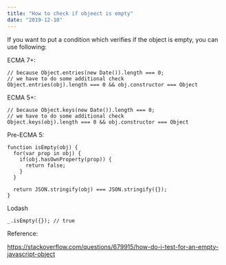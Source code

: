 ```yaml
---
title: "How to check if objeect is empty"
date: "2019-12-10"
---
```


If you want to put a condition which verifies if the object is empty, you can use following:

ECMA 7+:
```
// because Object.entries(new Date()).length === 0;
// we have to do some additional check
Object.entries(obj).length === 0 && obj.constructor === Object
```

ECMA 5+:
```
// because Object.keys(new Date()).length === 0;
// we have to do some additional check
Object.keys(obj).length === 0 && obj.constructor === Object
```

Pre-ECMA 5:
```
function isEmpty(obj) {
  for(var prop in obj) {
    if(obj.hasOwnProperty(prop)) {
      return false;
    }
  }

  return JSON.stringify(obj) === JSON.stringify({});
}
```

Lodash
```
_.isEmpty({}); // true
```

Reference:

https://stackoverflow.com/questions/679915/how-do-i-test-for-an-empty-javascript-object


